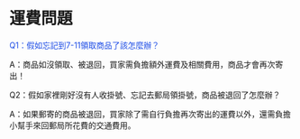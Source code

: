 <link rel="stylesheet" href="lightup.css">

# 運費問題

<font color="#1b4be6">Q1：假如忘記到7-11領取商品了該怎麼辦？</font>

A：商品如沒領取、被退回，買家需負擔額外運費及相關費用，商品才會再次寄出！

Q2：假如家裡剛好沒有人收掛號、忘記去郵局領掛號，商品被退回了怎麼辦？

A：如果郵寄的商品被退回，買家除了需自行負擔再次寄出的運費以外，還需負擔小幫手來回郵局所花費的交通費用。

